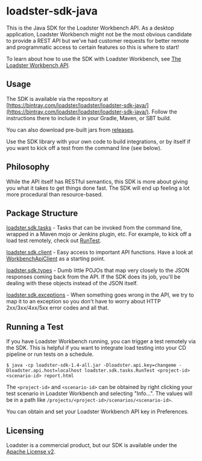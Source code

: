 loadster-sdk-java
=================

This is the Java SDK for the Loadster Workbench API. As a desktop application, Loadster Workbench might not be the most obvious candidate to provide a REST API but we've had customer requests for better remote and programmatic access to certain features so this is where to start!

To learn about how to use the SDK with Loadster Workbench, see [The Loadster Workbench API](http://www.loadsterperformance.com/documentation/api/).

Usage
-----
The SDK is available via the repository at [https://bintray.com/loadster/loadster/loadster-sdk-java/](https://bintray.com/loadster/loadster/loadster-sdk-java/). Follow the instructions there to include it in your Gradle, Maven, or SBT build.

You can also download pre-built jars from [releases](https://github.com/loadster/loadster-sdk-java/releases).

Use the SDK library with your own code to build integrations, or by itself if you want to kick off a test from the command line (see below).

Philosophy
----------
While the API itself has RESTful semantics, this SDK is more about giving you what it takes to get things done fast. The SDK will end up feeling a lot more procedural than resource-based.

Package Structure
-----------------
[loadster.sdk.tasks](src/main/java/loadster/sdk/tasks) - Tasks that can be invoked from the command line, wrapped in a Maven mojo or Jenkins plugin, etc. For example, to kick off a load test remotely, check out [RunTest](src/main/java/loadster/sdk/tasks/RunTest.java).

[loadster.sdk.client](src/main/java/loadster/sdk/client) - Easy access to important API functions. Have a look at [WorkbenchApiClient](src/main/java/loadster/sdk/client/WorkbenchApiClient.java) as a starting point.

[loadster.sdk.types](src/main/java/loadster/sdk/types) - Dumb little POJOs that map very closely to the JSON responses coming back from the API. If the SDK does its job, you'll be dealing with these objects instead of the JSON itself.

[loadster.sdk.exceptions](src/main/java/loadster/sdk/exceptions) - When something goes wrong in the API, we try to map it to an exception so you don't have to worry about HTTP 2xx/3xx/4xx/5xx error codes and all that.

Running a Test
--------------

If you have Loadster Workbench running, you can trigger a test remotely via the SDK. This is helpful if you want to integrate load testing into your CD pipeline or run tests on a schedule.

```
$ java -cp loadster-sdk-1.4-all.jar -Dloadster.api.key=changeme -Dloadster.api.host=localhost loadster.sdk.tasks.RunTest <project-id> <scenario-id> report.html
```

The ```<project-id>``` and ```<scenario-id>``` can be obtained by right clicking your test scenario in Loadster Workbench and selecting "Info...". The values will be in a path like ```/projects/<project-id>/scenarios/<scenario-id>```.

You can obtain and set your Loadster Workbench API key in Preferences.

Licensing
---------
Loadster is a commercial product, but our SDK is available under the [Apache License v2](LICENSE).
